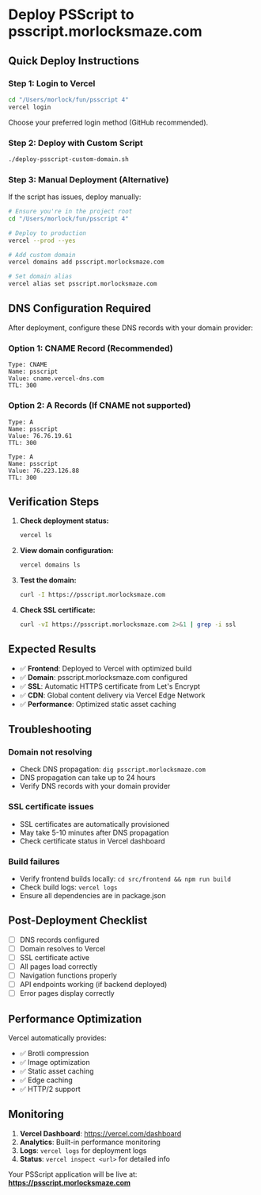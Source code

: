 # Deploy PSScript to psscript.morlocksmaze.com

## Quick Deploy Instructions

### Step 1: Login to Vercel
```bash
cd "/Users/morlock/fun/psscript 4"
vercel login
```
Choose your preferred login method (GitHub recommended).

### Step 2: Deploy with Custom Script
```bash
./deploy-psscript-custom-domain.sh
```

### Step 3: Manual Deployment (Alternative)
If the script has issues, deploy manually:

```bash
# Ensure you're in the project root
cd "/Users/morlock/fun/psscript 4"

# Deploy to production
vercel --prod --yes

# Add custom domain
vercel domains add psscript.morlocksmaze.com

# Set domain alias
vercel alias set psscript.morlocksmaze.com
```

## DNS Configuration Required

After deployment, configure these DNS records with your domain provider:

### Option 1: CNAME Record (Recommended)
```
Type: CNAME
Name: psscript
Value: cname.vercel-dns.com
TTL: 300
```

### Option 2: A Records (If CNAME not supported)
```
Type: A
Name: psscript
Value: 76.76.19.61
TTL: 300

Type: A
Name: psscript
Value: 76.223.126.88
TTL: 300
```

## Verification Steps

1. **Check deployment status:**
   ```bash
   vercel ls
   ```

2. **View domain configuration:**
   ```bash
   vercel domains ls
   ```

3. **Test the domain:**
   ```bash
   curl -I https://psscript.morlocksmaze.com
   ```

4. **Check SSL certificate:**
   ```bash
   curl -vI https://psscript.morlocksmaze.com 2>&1 | grep -i ssl
   ```

## Expected Results

- ✅ **Frontend**: Deployed to Vercel with optimized build
- ✅ **Domain**: psscript.morlocksmaze.com configured
- ✅ **SSL**: Automatic HTTPS certificate from Let's Encrypt
- ✅ **CDN**: Global content delivery via Vercel Edge Network
- ✅ **Performance**: Optimized static asset caching

## Troubleshooting

### Domain not resolving
- Check DNS propagation: `dig psscript.morlocksmaze.com`
- DNS propagation can take up to 24 hours
- Verify DNS records with your domain provider

### SSL certificate issues
- SSL certificates are automatically provisioned
- May take 5-10 minutes after DNS propagation
- Check certificate status in Vercel dashboard

### Build failures
- Verify frontend builds locally: `cd src/frontend && npm run build`
- Check build logs: `vercel logs`
- Ensure all dependencies are in package.json

## Post-Deployment Checklist

- [ ] DNS records configured
- [ ] Domain resolves to Vercel
- [ ] SSL certificate active
- [ ] All pages load correctly
- [ ] Navigation functions properly
- [ ] API endpoints working (if backend deployed)
- [ ] Error pages display correctly

## Performance Optimization

Vercel automatically provides:
- ✅ Brotli compression
- ✅ Image optimization
- ✅ Static asset caching
- ✅ Edge caching
- ✅ HTTP/2 support

## Monitoring

1. **Vercel Dashboard**: https://vercel.com/dashboard
2. **Analytics**: Built-in performance monitoring
3. **Logs**: `vercel logs` for deployment logs
4. **Status**: `vercel inspect <url>` for detailed info

Your PSScript application will be live at: **https://psscript.morlocksmaze.com**